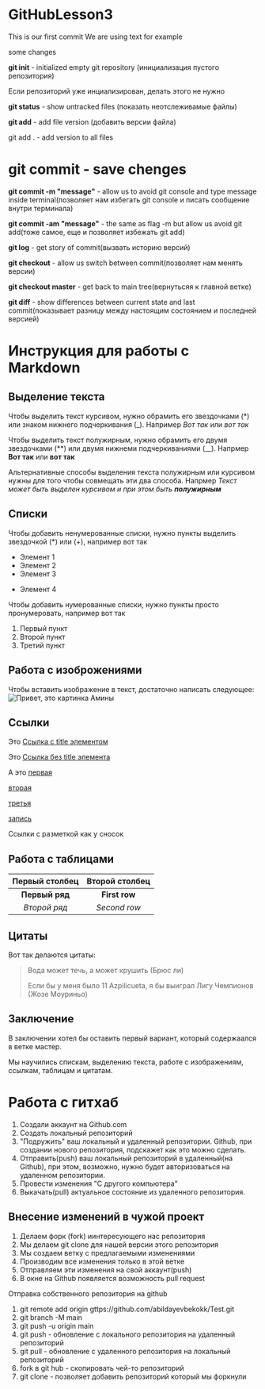 # GitHubLesson3

This is our first commit
We are using text for example

some changes

**git init** - initialized empty git repository
(инициализация пустого репозитория)

Если репозиторий уже инциализирован, делать этого не нужно

**git status** - show untracked files (показать неотслеживамые файлы)

**git add** - add file version (добавить версии файла)

git add . - add version to all files

# git commit - save chenges

**git commit -m "message"** - allow us to avoid git console and type message inside terminal(позволяет нам избегать git console и писать сообщение внутри терминала)

**git commit -am "message"** - the same as flag -m but allow us avoid git add(тоже самое, еще и позволяет избежать git add)

**git log** - get story of commit(вызвать историю версий)

**git checkout** - allow us switch between commit(позволяет нам менять версии)

**git checkout master** - get back to main tree(вернутьсяя к главной ветке)

**git diff** - show differences between current state and last commit(показывает разницу между настоящим состоянием и последней версией)

# Инструкция для работы с Markdown

## Выделение текста

Чтобы выделить текст курсивом, нужно обрамить его звездочками (*) или знаком нижнего подчеркивания (_). Например *Вот так* или _вот так_

Чтобы выделить текст полужирным, нужно обрамить его двумя звездочками (**) или двумя нижнеми подчеркиваниями (__).  Напрмер **Вот так** или __вот так__

Альтернативные способы выделения текста полужирным или курсивом нужны для того чтобы совмещать эти два способа. Напрмер _Текст может быть выделен курсивом и при этом быть **полужирным**_

## Списки

Чтобы добавить ненумерованные списки, нужно пункты выделить звездочкой (*) или (+), например вот так

* Элемент 1
* Элемент 2
* Элемент 3
+ Элемент 4

Чтобы добавить нумерованные списки, нужно пункты просто пронумеровать, например вот так

1. Первый пункт
2. Второй пункт
3. Третий пункт



## Работа с изоброжениями

Чтобы вставить изображение в текст, достаточно написать следующее: 
![Привет, это картинка Амины](Amina.jpeg)

## Ссылки

Это [Cсылка с title элементом](https://www.nike.com/t/air-jordan-xxxvii-tatum-mens-basketball-shoes-bNPD82/DZ0812-200 "Я ссылка") 

Это [Ссылка без title элемента](https://www.nike.com/t/air-jordan-xxxvii-tatum-mens-basketball-shoes-bNPD82/DZ0812-200)

А это [первая][1]

[вторая][2]

[третья][id]

[запись][]

Ссылки с разметкой как у сносок

[1]: https://www.nike.com/w/jordan-37eef?vst=Jordan
[2]: https://www.nike.com/t/kd-trey-5-x-basketball-shoes-cNfPMN/DD9538-013
[id]: https://www.nike.com/t/kyrie-flytrap-6-basketball-shoes-Tkvqw6/DM1125-002
[запись]: https://www.nike.com/t/air-trainer-1-mens-shoes-0vx2ft/DV6998-200

## Работа с таблицами

Первый столбец   | Второй столбец
:--------------: | :--------------:
**Первый ряд**       | **First row**
*Второй ряд*       | *Second row*

## Цитаты

Вот так делаются цитаты:

> Вода может течь, а может крушить (Брюс ли)
>
> Если бы у меня было 11 Azpilicueta, я бы выиграл Лигу Чемпионов (Жозе Моуриньо)


## Заключение
В заключении хотел бы оставить первый вариант, который содержаался в ветке мастер.

Мы научились спискам, выделению текста, работе с изображениям, ссылкам, таблицам и цитатам.

# Работа с гитхаб
1. Создали аккаунт на Github.com
2. Создать локальный репозиторий
3. "Подружить" ваш локальный и удаленный репозитории. Github, при создании нового репозитория, подскажет как это можно сделать.
4. Отправить(push) ваш локальный репозиторий в удаленный(на Github), при этом, возможно, нужно будет авторизоваться на удаленном репозитории.
5. Провести изменения "С другого компьютера"
6. Выкачать(pull) актуальное состояние из удаленного репозитория.

## Внесение изменений в чужой проект

1. Делаем форк (fork) иинтересующего нас репозитория
2. Мы делаем git clone для нашей версии этого репозитория
3. Мы создаем ветку с предлагаемыми изменениями
4. Производим все изменения только в этой ветке
5. Отправляем эти изменения на свой аккаунт(push)
6. В окне на Github  появляется возможность pull request

Отправка собственного репозитория на github

1. git remote add origin gttps://github.com/abildayevbekokk/Test.git
2. git branch -M main
3. git push -u origin main
4. git push - обновление с локального репозитория на удаленный репозиторий
5. git pull - обновление с удаленного репозитория на локальный репозиторий
6. fork в git hub - скопировать чей-то репозиторий
7. git clone - позволяет добавить репозиторий который мы форкнули